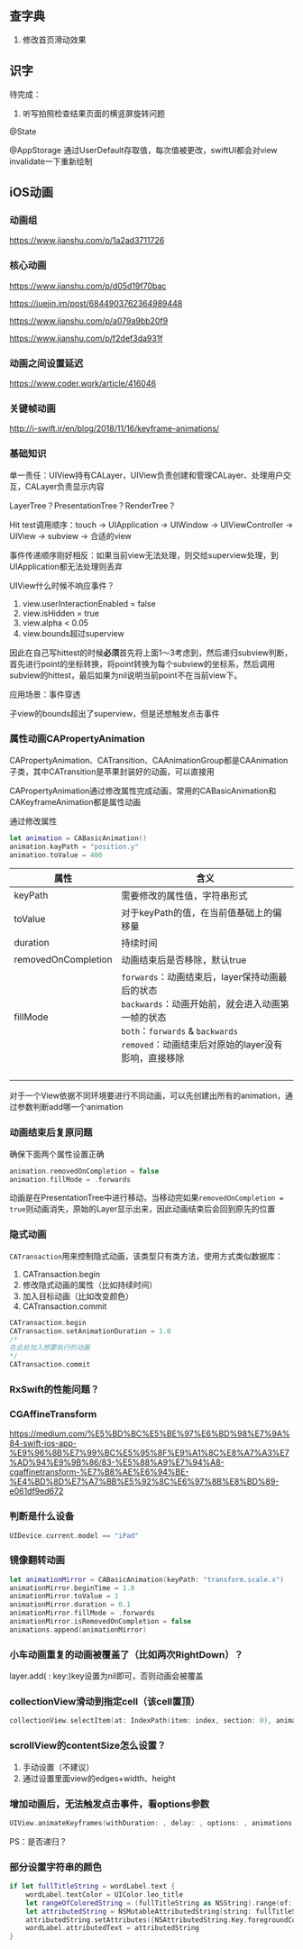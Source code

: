 ## 查字典

1. 修改首页滑动效果

## 识字



待完成：

1. 听写拍照检查结果页面的横竖屏旋转问题



@State

@AppStorage
通过UserDefault存取值，每次值被更改，swiftUI都会对view invalidate一下重新绘制



## iOS动画

### 动画组

https://www.jianshu.com/p/1a2ad3711726

### 核心动画

https://www.jianshu.com/p/d05d19f70bac

https://juejin.im/post/6844903762364989448

https://www.jianshu.com/p/a079a9bb20f9

https://www.jianshu.com/p/f2def3da931f

### 动画之间设置延迟

https://www.coder.work/article/416046

### 关键帧动画

http://i-swift.ir/en/blog/2018/11/16/keyframe-animations/

### 基础知识

单一责任：UIView持有CALayer，UIView负责创建和管理CALayer、处理用户交互，CALayer负责显示内容

LayerTree？PresentationTree？RenderTree？

Hit test调用顺序：touch -> UIApplication -> UIWindow -> UIViewController -> UIView -> subview -> 合适的view

事件传递顺序刚好相反：如果当前view无法处理，则交给superview处理，到UIApplication都无法处理则丢弃

UIView什么时候不响应事件？

1. view.userInteractionEnabled = false
2. view.isHidden = true
3. view.alpha < 0.05
4. view.bounds超过superview

因此在自己写hittest的时候**必须**首先将上面1～3考虑到，然后递归subview判断，首先进行point的坐标转换，将point转换为每个subview的坐标系，然后调用subview的hittest，最后如果为nil说明当前point不在当前view下。

应用场景：事件穿透

子view的bounds超出了superview，但是还想触发点击事件

### 属性动画CAPropertyAnimation

CAPropertyAnimation、CATransition、CAAnimationGroup都是CAAnimation子类，其中CATransition是苹果封装好的动画，可以直接用

CAPropertyAnimation通过修改属性完成动画，常用的CABasicAnimation和CAKeyframeAnimation都是属性动画

通过修改属性

```swift
let animation = CABasicAnimation()
animation.kayPath = "position.y"
animation.toValue = 400
```

| 属性                | 含义                                                         |
| ------------------- | ------------------------------------------------------------ |
| keyPath             | 需要修改的属性值，字符串形式                                 |
| toValue             | 对于keyPath的值，在当前值基础上的偏移量                      |
| duration            | 持续时间                                                     |
| removedOnCompletion | 动画结束后是否移除，默认true                                 |
| fillMode            | `forwards`：动画结束后，layer保持动画最后的状态<br />`backwards`：动画开始前，就会进入动画第一帧的状态<br />`both`：`forwards` & `backwards`<br />`removed`：动画结束后对原始的layer没有影响，直接移除 |
|                     |                                                              |
|                     |                                                              |
|                     |                                                              |
|                     |                                                              |

对于一个View依据不同环境要进行不同动画，可以先创建出所有的animation，通过参数判断add哪一个animation

### 动画结束后复原问题

确保下面两个属性设置正确

```swift
animation.removedOnCompletion = false
animation.fillMode = .forwards
```

动画是在PresentationTree中进行移动，当移动完如果`removedOnCompletion = true`则动画消失，原始的Layer显示出来，因此动画结束后会回到原先的位置

### 隐式动画

`CATransaction`用来控制隐式动画，该类型只有类方法，使用方式类似数据库：

1. CATransaction.begin
2. 修改隐式动画的属性（比如持续时间）
3. 加入目标动画（比如改变颜色）
4. CATransaction.commit

```swift
CATransaction.begin
CATransaction.setAnimationDuration = 1.0
/*
在此处加入想要执行的动画
*/
CATransaction.commit
```

### RxSwift的性能问题？

### CGAffineTransform

https://medium.com/%E5%BD%BC%E5%BE%97%E6%BD%98%E7%9A%84-swift-ios-app-%E9%96%8B%E7%99%BC%E5%95%8F%E9%A1%8C%E8%A7%A3%E7%AD%94%E9%9B%86/83-%E5%88%A9%E7%94%A8-cgaffinetransform-%E7%B8%AE%E6%94%BE-%E4%BD%8D%E7%A7%BB%E5%92%8C%E6%97%8B%E8%BD%89-e061df9ed672

### 判断是什么设备

```swift
UIDevice.current.model == "iPad"
```

### 镜像翻转动画

```swift
let animationMirror = CABasicAnimation(keyPath: "transform.scale.x")
animationMirror.beginTime = 1.0
animationMirror.toValue = 1
animationMirror.duration = 0.1
animationMirror.fillMode = .forwards
animationMirror.isRemovedOnCompletion = false
animations.append(animationMirror)
```

### 小车动画重复的动画被覆盖了（比如两次RightDown）？

layer.add(​ : key:)key设置为nil即可，否则动画会被覆盖

### collectionView滑动到指定cell（该cell置顶）

```swift
collectionView.selectItem(at: IndexPath(item: index, section: 0), animated: true, scrollPosition: .top)
```

### scrollView的contentSize怎么设置？

1. 手动设置（不建议）
2. 通过设置里面view的edges+width、height

### 增加动画后，无法触发点击事件，看options参数

```swift
UIView.animateKeyframes(withDuration: , delay: , options: , animations: , completion: )
```

PS：是否递归？

### 部分设置字符串的颜色

```swift
if let fullTitleString = wordLabel.text {
    wordLabel.textColor = UIColor.leo_title
    let rangeOfColoredString = (fullTitleString as NSString).range(of: learnedWord.joined())
    let attributedString = NSMutableAttributedString(string: fullTitleString)
    attributedString.setAttributes([NSAttributedString.Key.foregroundColor: UIColor.leo_yellowTitle], range: rangeOfColoredString)
    wordLabel.attributedText = attributedString
}
```

